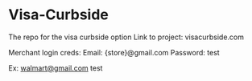 # Visa-Curbside
The repo for the visa curbside option
Link to project: visacurbside.com

Merchant login creds:
Email: {store}@gmail.com
Password: test

Ex: 
walmart@gmail.com
test
